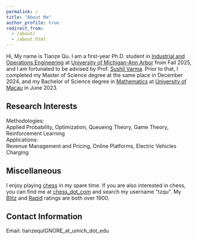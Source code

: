 ```yaml
---
permalink: /
title: "About Me"
author_profile: true
redirect_from: 
  - /about/
  - /about.html
---
```


Hi, My name is Tianze Qu. I am a first-year Ph.D. student in [Industrial and Operations Engineering](https://ioe.engin.umich.edu/) at [University of Michigan-Ann Arbor](https://umich.edu/) from Fall 2025, and I am fortunated to be advised by Prof. [Sushil Varma](https://sites.google.com/view/sushil-varma/home). Prior to that, I completed my Master of Science degree at the same place in December 2024, and my Bachelor of Science degree in [Mathematics](https://www.fst.um.edu.mo/math/) at [University of Macau](https://www.um.edu.mo/) in June 2023.

Research Interests
------
Methodologies:  
Applied Probability, Optimization, Queueing Theory, Game Theory, Reinforcement Learning  
Applications:  
Revenue Management and Pricing, Online Platforms, Electric Vehicles Charging

Miscellaneous
------
I enjoy playing [chess](https://en.wikipedia.org/wiki/Chess) in my spare time. If you are also interested in chess, you can find me at [chess_dot_com](https://www.chess.com/) and search my username "tzqu". My [Blitz](https://www.chess.com/terms/blitz-chess) and [Rapid](https://www.chess.com/terms/rapid-chess) ratings are both over 1900.

Contact Information
-----
Email: tianzequIGNORE_at_umich_dot_edu

